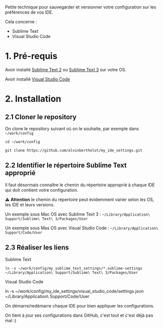 
Petite technique pour sauvegarder et versionner votre configuration sur les préférences de vos IDE.

Cela concerne :

- Sublime Text
- Visual Studio Code

# 1. Pré-requis

Avoir installé [Sublime Text 2](http://www.sublimetext.com/2) ou [Sublime Text 3](http://www.sublimetext.com/3) sur votre OS.

Avoir installé [Visual Studio Code](https://code.visualstudio.com/)

# 2. Installation

## 2.1 Cloner le repository

On clone le repository suivant où on le souhaite, par exemple dans `~/work/config`

	cd ~/work/config

	git clone https://github.com/alvinberthelot/my_ide_settings.git

## 2.2 Identifier le répertoire Sublime Text approprié

Il faut désormais connaître le chemin du répertoire approprié à chaque IDE qui doit contient votre configuration.

⚠ **Attention** le chemin du répertoire peut évidemment varier selon les OS, les IDE et leurs versions.

Un exemple sous Mac OS avec Sublime Text 3 : `~/Library/Application\ Support/Sublime\ Text\ 3/Packages/User`

Un exemple sous Mas OS avec Visual Studio Code : `~/Library/Application\ Support/Code/User`

## 2.3 Réaliser les liens

Sublime Text

	ln -s ~/work/config/my_sublime_text_settings/*.sublime-settings  ~/Library/Application\ Support/Sublime\ Text\ 3/Packages/User

Visual Studio Code

  ln -s ~/work/config/my_ide_settings/visual_studio_code/settings.json  ~/Library/Application\ Support/Code/User

On démarre/redémarre chaque IDE pour bien appliquer les configurations.

On tient à jour ses configurations dans GitHub, c'est tout et c'est déjà pas mal :)
